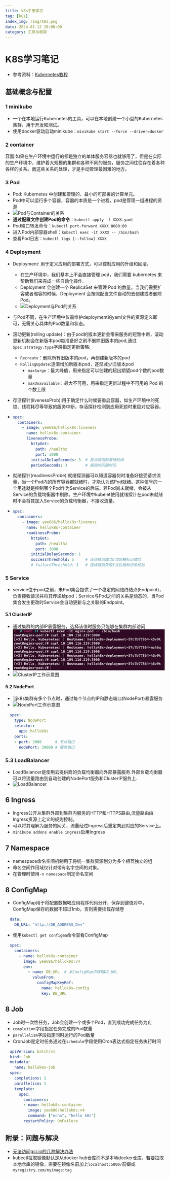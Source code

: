 ```yaml
---
title: k8s手册学习
tag: [k8s]
index_img: /img/k8s.png
date: 2024-01-12 20:00:00
category: 工具与框架
---
```


# K8S学习笔记

- 参考资料：[Kubernetes教程](https://github.com/guangzhengli/k8s-tutorials)

## 基础概念与配置

### 1 minikube

- 一个在本地运行Kubernetes的工具，可以在本地创建一个小型的Kubernetes集群，用于开发和测试。
- 使用docker驱动启动minikube：`minikube start --force --driver=docker`

### 2 container

  容器:如果在生产环境中运行的都是独立的单体服务容器也就够用了，但是在实际的生产环境中，维护着大规模的集群和各种不同的服务，服务之间往往存在着各种各样的关系。而这些关系的处理，才是手动管理最困难的地方。

### 3 Pod

- Pod: Kubernetes 中创建和管理的、最小的可部署的计算单元。
- Pod中可以运行多个容器，容器的本质是一个进程，pod是管理一组进程的资源
- ![Pod与Container的关系](https://camo.githubusercontent.com/befa89c06e0cc9f9618f9c1d9f2228a04eef250a6bef05cc97b7788f06f9bafd/68747470733a2f2f63646e2e6a7364656c6976722e6e65742f67682f6775616e677a68656e676c692f50696355524c406d61737465722f755069632f706f642e706e67)
- **通过配置文件创建Pod的命令**：`kubectl apply -f XXXX.yaml`
- Pod端口转发命令：`kubectl port-forward XXXX 8080:80`
- 进入Pod内部容器shell：`kubectl exec -it XXXX -- /bin/bash`
- 查看Pod日志：`kubectl logs [--follow] XXXX`

### 4 Deployment

- Deployment: 用于定义应用的部署方式，可以控制应用的升级和回滚。
  - 在生产环境中，我们基本上不会直接管理 pod，我们需要 kubernetes 来帮助我们来完成一些自动化操作.
  - Deployment 会创建一个 ReplicaSet 来管理 Pod 的数量，当我们需要扩容或者缩容的时候，Deployment 会按照配置文件自动的去创建或者删除Pod。
  - ![Deployment与Pod的关系](https://cdn.jsdelivr.net/gh/guangzhengli/PicURL@master/uPic/deployment.png)
- 与Pod不同，在生产环境中仅需维护deployment的yaml文件的资源定义即可，无需关心具体的Pod数量和状态。
- 滚动更新(rolling update)：由于pod的版本更新会带来服务的短暂中断，滚动更新机制会在新版本pod每准备好之前不删除旧版本的pod,通过`Spec.strategy.type`字段指定更新策略:
  - `Recreate`：删除所有旧版本的pod，再创建新版本的pod
  - `RollingUpdate`:逐渐增加新版本pod，逐渐减少旧版本pod
    - `maxSurge`：最大峰值，用来指定可以创建的超出期望pod个数的pod数量
    - `maxUnavailable`：最大不可用，用来指定更新过程中不可用的 Pod 的个数上限
- 存活探针(livenessProb):用于确定什么时候要重启容器，如生产环境中的死锁、线程耗尽等导致的服务中断，存活探针检测到应用死锁时重启对应容器。
  
- ```yaml
  spec:
    containers:
      - image: yee686/hellok8s:liveness
        name: hellok8s-container
        livenessProbe:
          httpGet:
            path: /healthz
            port: 3000
          initialDelaySeconds: 3  # 首次探测的等待时间
          periodSeconds: 3        # 探测的间隔时间
  ```

- 就绪探针(readinessProbe):就绪探测器可以知道容器何时准备好接受请求流量，当一个Pod内的所有容器都就绪时，才能认为该Pod就绪。这种信号的一个用途就是控制哪个Pod作为Service的后端。若Pod尚未就绪，会被从Service的负载均衡器中剔除。生产环境中kubelet使用就绪探针在pod未就绪时不会将其加入Service的负载均衡器，不接收流量。

- ``` yaml
  spec:
    containers:
      - image: yee686/hellok8s:liveness
        name: hellok8s-container
        readinessProbe:
          httpGet:
            path: /healthz
            port: 3000
          initialDelaySeconds: 1
          successThreshold: 5     # 连续探测成功5次后被标记成功
          # failureThreshold: 3   # 连续探测失败3次后被标记未成功
  ```

### 5 Service

- service位于pod之前，未Pod集合提供了一个稳定的网络终结点(Endpoint)，负责接收请求并将其传递给pod；Service与Pod之间的关系是动态的，当Pod集合发生更改时Service会自动更新与之关联的Endpoint。

#### 5.1 ClusterIP

- 通过集群的内部IP暴露服务，选择该值时服务只能够在集群内部访问
- ![2024-02-27-20-47-43-手册学习笔记](https://raw.githubusercontent.com/Yee686/Picbed/main/2024-02-27-20-47-43-手册学习笔记.png)
- ![ClusterIP工作示意图](https://cdn.jsdelivr.net/gh/guangzhengli/PicURL@master/uPic/service-clusterip-fix-name.png)

#### 5.2 NodePort

- 当k8s集群有多个节点时，通过每个节点的IP和静态端口(NodePort)暴露服务
- ![NodePort工作示意图](https://cdn.jsdelivr.net/gh/guangzhengli/PicURL@master/uPic/service-nodeport-fix-name.png)

``` yaml
  spec:
    type: NodePort
    selector:
      app: hellok8s
    ports:
    - port: 3000      # 节点端口
      nodePort: 30000 # 服务端口
  ```

### 5.3 LoadBalancer

- LoadBalancer是使用云提供商的负载均衡器向外部暴露服务.外部负载均衡器可以将流量路由到自动创建的NodePort服务和ClusterIP服务上.
- ![LoadBalancer](https://cdn.jsdelivr.net/gh/guangzhengli/PicURL@master/uPic/service-loadbalancer-fix-name.png)

## 6 Ingress

- Ingress公开从集群外部到集群内服务的HTTP和HTTPS路由,流量路由由 Ingress资源上定义的规则控制。
- 可以将其理解为服务的网关，流量经过Ingress后重定向到对应的Service上。
- `minikube addons enable ingress`启用Ingress

## 7 Namespace

- namespace命名空间机制用于将统一集群资源划分为多个相互独立的组
- 命名空间作用域仅针对带有名字空间的对象。
- 在管理时使用`-n namespace`制定命名空间

## 8 ConfigMap

- ConfigMap用于将配置数据喝应用程序代码分开，保存到键值对中，ConfigMap保存的数据不超过1mb，否则需要挂载存储卷

``` yaml
  data:
    DB_URL: "http://DB_ADDRESS_Dev"
```

- 使用`kubectl get configma`命令查看ConfigMap

``` yaml
  spec:
    containers:
      - name: hellok8s-container
        image: yee686/hellok8s:v4
        env:
          - name: DB_URL  # 从ConfigMap中获取DB_URL
            valueFrom:
              configMapKeyRef:
                name: hellok8s-config
                key: DB_URL
```

## 8 Job

- Job时一次性任务，Job会创建一个或多个Pod，直到成功完成任务为止
- `completion`字段指定任务完成的Pod数量
- `parallelism`字段指定同时运行的Pod数量
- CronJob是定时任务通过在`schedule`字段使用Cron表达式指定任务执行时间

``` yaml
  apiVersion: batch/v1
  kind: Job
  metadata:
    name: hellok8s-job
  spec:
    completions: 1
    parallelism: 1
    template:
      spec:
        containers:
        - name: hellok8s-container
          image: yee686/hellok8s:v4
          command: ["echo", "hello k8s"]
        restartPolicy: OnFailure
```

## 附录：问题与解决

- [无法访问gcr.io的几种解决办法](https://www.cnblogs.com/tylerzhou/p/10971341.html)
- kubectl拉取镜像默认是从docker hub仓库而不是本地docker仓库，若要拉取本地仓库的镜像，需要在镜像名前加上`localhost:5000/`前缀或`myregistry.com/myimage:tag`